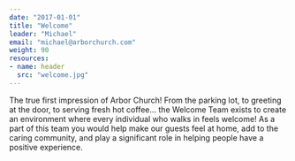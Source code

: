 ```yaml
---
date: "2017-01-01"
title: "Welcome"
leader: "Michael"
email: "michael@arborchurch.com"
weight: 90
resources:
- name: header
  src: "welcome.jpg"
---
```


The true first impression of Arbor Church! From the parking lot, to greeting at the door, to serving fresh hot coffee... the Welcome Team exists to create an environment where every individual who walks in feels welcome! As a part of this team you would help make our guests feel at home, add to the caring community, and play a significant role in helping people have a positive experience.

